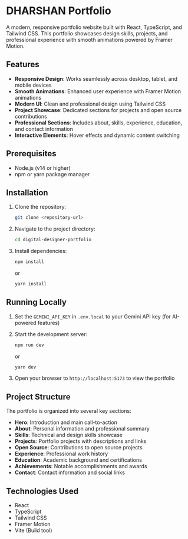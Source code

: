 
# DHARSHAN Portfolio

A modern, responsive portfolio website built with React, TypeScript, and Tailwind CSS. This portfolio showcases design skills, projects, and professional experience with smooth animations powered by Framer Motion.

## Features

- **Responsive Design**: Works seamlessly across desktop, tablet, and mobile devices
- **Smooth Animations**: Enhanced user experience with Framer Motion animations
- **Modern UI**: Clean and professional design using Tailwind CSS
- **Project Showcase**: Dedicated sections for projects and open source contributions
- **Professional Sections**: Includes about, skills, experience, education, and contact information
- **Interactive Elements**: Hover effects and dynamic content switching

## Prerequisites

- Node.js (v14 or higher)
- npm or yarn package manager

## Installation

1. Clone the repository:
   ```bash
   git clone <repository-url>
   ```

2. Navigate to the project directory:
   ```bash
   cd digital-designer-portfolio
   ```

3. Install dependencies:
   ```bash
   npm install
   ```
   or
   ```bash
   yarn install
   ```

## Running Locally

1. Set the `GEMINI_API_KEY` in `.env.local` to your Gemini API key (for AI-powered features)

2. Start the development server:
   ```bash
   npm run dev
   ```
   or
   ```bash
   yarn dev
   ```

3. Open your browser to `http://localhost:5173` to view the portfolio

## Project Structure

The portfolio is organized into several key sections:

- **Hero**: Introduction and main call-to-action
- **About**: Personal information and professional summary
- **Skills**: Technical and design skills showcase
- **Projects**: Portfolio projects with descriptions and links
- **Open Source**: Contributions to open source projects
- **Experience**: Professional work history
- **Education**: Academic background and certifications
- **Achievements**: Notable accomplishments and awards
- **Contact**: Contact information and social links



## Technologies Used

- React
- TypeScript
- Tailwind CSS
- Framer Motion
- Vite (Build tool)
